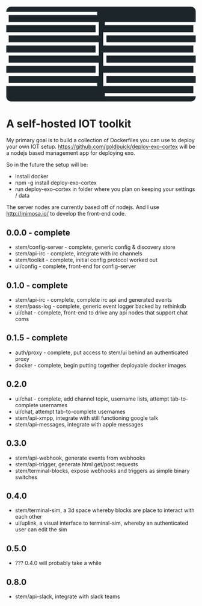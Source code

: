![exo-cortex](https://raw.githubusercontent.com/goldbuick/exo-cortex/master/logo.png)

A self-hosted IOT toolkit
=========================

My primary goal is to build a collection of Dockerfiles you can use to deploy your own IOT setup.
https://github.com/goldbuick/deploy-exo-cortex will be a nodejs based management app for deploying exo.

So in the future the setup will be:
* install docker
* npm -g install deploy-exo-cortex
* run deploy-exo-cortex in folder where you plan on keeping your settings / data

The server nodes are currently based off of nodejs. And I use http://mimosa.io/ to develop the front-end code.

## 0.0.0 - complete
* stem/config-server - complete, generic config & discovery store
* stem/api-irc - complete, integrate with irc channels
* stem/toolkit - complete, initial config protocol worked out
* ui/config - complete, front-end for config-server

## 0.1.0 - complete
* stem/api-irc - complete, complete irc api and generated events
* stem/pass-log - complete, generic event logger backed by rethinkdb
* ui/chat - complete, front-end to drive any api nodes that support chat coms

## 0.1.5 - complete
* auth/proxy - complete, put access to stem/ui behind an authenticated proxy
* docker - complete, begin putting together deployable docker images

## 0.2.0
* ui/chat - complete, add channel topic, username lists, attempt tab-to-complete usernames
* ui/chat, attempt tab-to-complete usernames
* stem/api-xmpp, integrate with still functioning google talk
* stem/api-messages, integrate with apple messages

## 0.3.0
* stem/api-webhook, generate events from webhooks
* stem/api-trigger, generate html get/post requests
* stem/terminal-blocks, expose webhooks and triggers as simple binary switches

## 0.4.0
* stem/terminal-sim, a 3d space whereby blocks are place to interact with each other
* ui/uplink, a visual interface to terminal-sim, whereby an authenticated user can edit the sim

## 0.5.0
* ??? 0.4.0 will probably take a while

## 0.8.0
* stem/api-slack, integrate with slack teams
